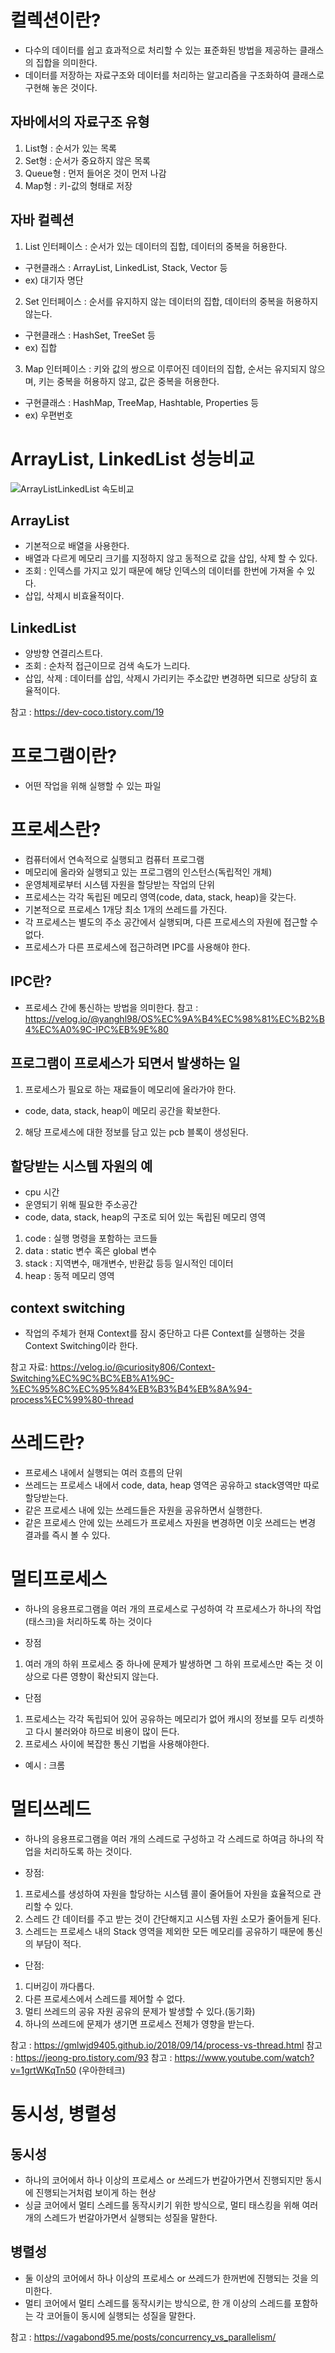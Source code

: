 # 컬렉션이란?

- 다수의 데이터를 쉽고 효과적으로 처리할 수 있는 표준화된 방법을 제공하는 클래스의 집합을 의미한다.
- 데이터를 저장하는 자료구조와 데이터를 처리하는 알고리즘을 구조화하여 클래스로 구현해 놓은 것이다.

## 자바에서의 자료구조 유형

1. List형 : 순서가 있는 목록
2. Set형 : 순서가 중요하지 않은 목록
3. Queue형 : 먼저 들어온 것이 먼저 나감
4. Map형 : 키-값의 형태로 저장

## 자바 컬렉션

1. List 인터페이스 : 순서가 있는 데이터의 집합, 데이터의 중복을 허용한다.
- 구현클래스 : ArrayList, LinkedList, Stack, Vector 등
- ex) 대기자 명단

2. Set 인터페이스 : 순서를 유지하지 않는 데이터의 집합, 데이터의 중복을 허용하지 않는다.
- 구현클래스 : HashSet, TreeSet 등
- ex) 집합

3. Map 인터페이스 : 키와 값의 쌍으로 이루어진 데이터의 집합, 순서는 유지되지 않으며, 키는 중복을 허용하지 않고, 값은 중복을 허용한다.
- 구현클래스 : HashMap, TreeMap, Hashtable, Properties 등
- ex) 우편번호


# ArrayList, LinkedList 성능비교

![ArrayListLinkedList 속도비교](https://user-images.githubusercontent.com/83864280/187054555-05d38277-e757-44a4-a6da-90e1809be3d7.png)


## ArrayList

- 기본적으로 배열을 사용한다. 
- 배열과 다르게 메모리 크기를 지정하지 않고 동적으로 값을 삽입, 삭제 할 수 있다.
- 조회 : 인덱스를 가지고 있기 때문에 해당 인덱스의 데이터를 한번에 가져올 수 있다.
- 삽입, 삭제시 비효율적이다.


## LinkedList

- 양방향 연결리스트다.
- 조회 : 순차적 접근이므로 검색 속도가 느리다.
- 삽입, 삭제 : 데이터를 삽입, 삭제시 가리키는 주소값만 변경하면 되므로 상당히 효율적이다.

참고 : https://dev-coco.tistory.com/19


# 프로그램이란?

- 어떤 작업을 위해 실행할 수 있는 파일

# 프로세스란?

- 컴퓨터에서 연속적으로 실행되고 컴퓨터 프로그램
- 메모리에 올라와 실행되고 있는 프로그램의 인스턴스(독립적인 개체)
- 운영체제로부터 시스템 자원을 할당받는 작업의 단위
- 프로세스는 각각 독립된 메모리 영역(code, data, stack, heap)을 갖는다.
- 기본적으로 프로세스 1개당 최소 1개의 쓰레드를 가진다.
- 각 프로세스는 별도의 주소 공간에서 실행되며, 다른 프로세스의 자원에 접근할 수 없다.
- 프로세스가 다른 프로세스에 접근하려면 IPC를 사용해야 한다.

## IPC란?
- 프로세스 간에 통신하는 방법을 의미한다.
참고 : https://velog.io/@yanghl98/OS%EC%9A%B4%EC%98%81%EC%B2%B4%EC%A0%9C-IPC%EB%9E%80

## 프로그램이 프로세스가 되면서 발생하는 일

1. 프로세스가 필요로 하는 재료들이 메모리에 올라가야 한다.
- code, data, stack, heap이 메모리 공간을 확보한다.

2. 해당 프로세스에 대한 정보를 담고 있는 pcb 블록이 생성된다.


## 할당받는 시스템 자원의 예

- cpu 시간
- 운영되기 위해 필요한 주소공간
- code, data, stack, heap의 구조로 되어 있는 독립된 메모리 영역

1. code : 실행 명령을 포함하는 코드들
2. data : static 변수 혹은 global 변수
3. stack : 지역변수, 매개변수, 반환값 등등 일시적인 데이터
4. heap : 동적 메모리 영역


## context switching

- 작업의 주체가 현재 Context를 잠시 중단하고 다른 Context를 실행하는 것을 Context Switching이라 한다.

참고 자료: https://velog.io/@curiosity806/Context-Switching%EC%9C%BC%EB%A1%9C-%EC%95%8C%EC%95%84%EB%B3%B4%EB%8A%94-process%EC%99%80-thread

# 쓰레드란?

- 프로세스 내에서 실행되는 여러 흐름의 단위
- 쓰레드는 프로세스 내에서 code, data, heap 영역은 공유하고 stack영역만  따로 할당받는다.
- 같은 프로세스 내에 있는 쓰레드들은 자원을 공유하면서 실행한다.
- 같은 프로세스 안에 있는 쓰레드가 프로세스 자원을 변경하면 이웃 쓰레드는 변경 결과를 즉시 볼 수 있다.


# 멀티프로세스

- 하나의 응용프로그램을 여러 개의 프로세스로 구성하여 각 프로세스가 하나의 작업(태스크)을 처리하도록 하는 것이다

- 장점
1. 여러 개의 하위 프로세스 중 하나에 문제가 발생하면 그 하위 프로세스만 죽는 것 이상으로 다른 영향이 확산되지 않는다.

- 단점
1. 프로세스는 각각 독립되어 있어 공유하는 메모리가 없어 캐시의 정보를 모두 리셋하고 다시 불러와야 하므로 비용이 많이 든다.
2. 프로세스 사이에 복잡한 통신 기법을 사용해야한다.

- 예시 : 크롬

# 멀티쓰레드
- 하나의 응용프로그램을 여러 개의 스레드로 구성하고 각 스레드로 하여금 하나의 작업을 처리하도록 하는 것이다.

- 장점:
1. 프로세스를 생성하여 자원을 할당하는 시스템 콜이 줄어들어 자원을 효율적으로 관리할 수 있다.
2. 스레드 간 데이터를 주고 받는 것이 간단해지고 시스템 자원 소모가 줄어들게 된다.
3. 스레드는 프로세스 내의 Stack 영역을 제외한 모든 메모리를 공유하기 때문에 통신의 부담이 적다.

- 단점:
1. 디버깅이 까다롭다.
2. 다른 프로세스에서 스레드를 제어할 수 없다.
3. 멀티 쓰레드의 공유 자원 공유의 문제가 발생할 수 있다.(동기화)
4. 하나의 쓰레드에 문제가 생기면 프로세스 전체가 영향을 받는다. 

참고 : https://gmlwjd9405.github.io/2018/09/14/process-vs-thread.html
참고 : https://jeong-pro.tistory.com/93
참고 : https://www.youtube.com/watch?v=1grtWKqTn50 (우아한테크)


# 동시성, 병렬성

## 동시성

- 하나의 코어에서 하나 이상의 프로세스 or 쓰레드가 번갈아가면서 진행되지만 동시에 진행되는거처럼 보이게 하는 현상
- 싱글 코어에서 멀티 스레드를 동작시키기 위한 방식으로, 멀티 태스킹을 위해 여러 개의 스레드가 번갈아가면서 실행되는 성질을 말한다.

## 병렬성

- 둘 이상의 코어에서 하나 이상의 프로세스 or 쓰레드가 한꺼번에 진행되는 것을 의미한다.
- 멀티 코어에서 멀티 스레드를 동작시키는 방식으로, 한 개 이상의 스레드를 포함하는 각 코어들이 동시에 실행되는 성질을 말한다.

참고 : https://vagabond95.me/posts/concurrency_vs_parallelism/





